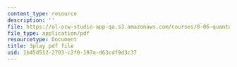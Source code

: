 ```yaml
---
content_type: resource
description: ''
file: https://ol-ocw-studio-app-qa.s3.amazonaws.com/courses/8-06-quantum-physics-iii-spring-2018/1b45d5122703c2f0197ad63cdf9d3c37_Ug0HxeKGC8s.pdf
file_type: application/pdf
resourcetype: Document
title: 3play pdf file
uid: 1b45d512-2703-c2f0-197a-d63cdf9d3c37
---
```

